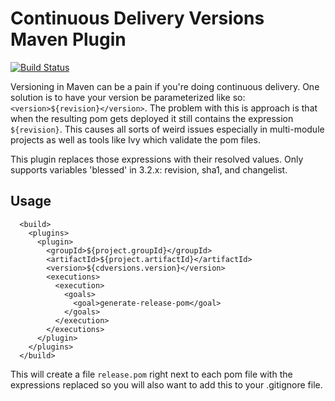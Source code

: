 Continuous Delivery Versions Maven Plugin
=========================================

[![Build Status](https://travis-ci.org/jeffskj/cd-versions-maven-plugin.svg?branch=master)](https://travis-ci.org/jeffskj/cd-versions-maven-plugin)

Versioning in Maven can be a pain if you're doing continuous delivery. One solution is to have your version be parameterized like so: `<version>${revision}</version>`. The problem with this is approach is that when the resulting pom gets deployed it still contains the expression `${revision}`. This causes all sorts of weird issues especially in multi-module projects as well as tools like Ivy which validate the pom files. 

This plugin replaces those expressions with their resolved values. Only supports variables 'blessed' in 3.2.x: revision, sha1, and changelist.

Usage
-----

      <build>
        <plugins>
          <plugin>
            <groupId>${project.groupId}</groupId>
            <artifactId>${project.artifactId}</artifactId>
            <version>${cdversions.version}</version>
            <executions>
              <execution>
                <goals>
                  <goal>generate-release-pom</goal>
                </goals>
              </execution>
            </executions>
          </plugin>
        </plugins>
      </build>

This will create a file `release.pom` right next to each pom file with the expressions replaced so you will also want to add this to your .gitignore file.
